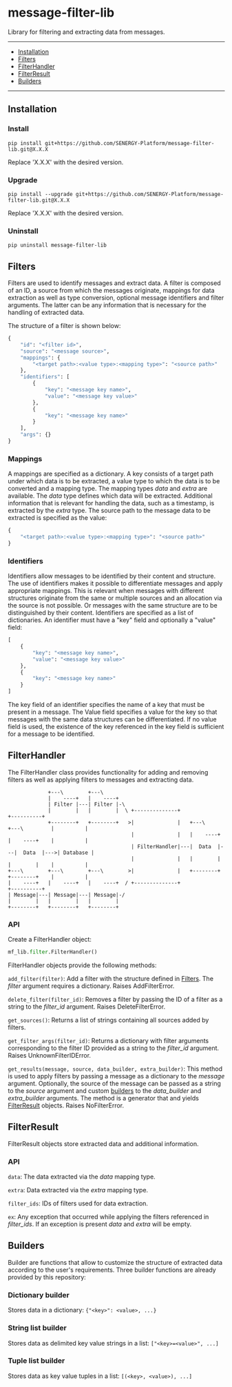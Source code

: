 message-filter-lib
================

Library for filtering and extracting data from messages.

---

+ [Installation](#installation)
+ [Filters](#filters)
+ [FilterHandler](#filterhandler)
+ [FilterResult](#Filterresult)
+ [Builders](#builders)

---

## Installation

### Install

`pip install git+https://github.com/SENERGY-Platform/message-filter-lib.git@X.X.X`

Replace 'X.X.X' with the desired version.

### Upgrade

`pip install --upgrade git+https://github.com/SENERGY-Platform/message-filter-lib.git@X.X.X`

Replace 'X.X.X' with the desired version.

### Uninstall

`pip uninstall message-filter-lib`

## Filters

Filters are used to identify messages and extract data.
A filter is composed of an ID, a source from which the messages originate, mappings for data extraction as well as type conversion, optional message identifiers and filter arguments.
The latter can be any information that is necessary for the handling of extracted data.

The structure of a filter is shown below:

```python
{
    "id": "<filter id>",
    "source": "<message source>",
    "mappings": {
        "<target path>:<value type>:<mapping type>": "<source path>"
    },
    "identifiers": [
        {
            "key": "<message key name>",
            "value": "<message key value>"
        },
        {
            "key": "<message key name>"
        }
    ],
    "args": {}
}
```

### Mappings

A mappings are specified as a dictionary. A key consists of a target path under which data is to be extracted, a value type to which the data is to be converted and a mapping type.
The mapping types _data_ and _extra_ are available. The _data_ type defines which data will be extracted. 
Additional information that is relevant for handling the data, such as a timestamp, is extracted by the _extra_ type.
The source path to the message data to be extracted is specified as the value:

```python
{
    "<target path>:<value type>:<mapping type>": "<source path>"
}
```

### Identifiers

Identifiers allow messages to be identified by their content and structure. 
The use of identifiers makes it possible to differentiate messages and apply appropriate mappings.
This is relevant when messages with different structures originate from the same or multiple sources and an allocation via the source is not possible. 
Or messages with the same structure are to be distinguished by their content.
Identifiers are specified as a list of dictionaries. An identifier must have a "key" field and optionally a "value" field:

```python
[
    {
        "key": "<message key name>",
        "value": "<message key value>"
    },
    {
        "key": "<message key name>"
    }
]
```

The key field of an identifier specifies the name of a key that must be present in a message.
The Value field specifies a value for the key so that messages with the same data structures can be differentiated.
If no value field is used, the existence of the key referenced in the key field is sufficient for a message to be identified.

## FilterHandler

The FilterHandler class provides functionality for adding and removing filters as well as applying filters to messages and extracting data.

                 +---\        +---\                                                                    
                 |    ----+   |    ----+                                                               
                 | Filter |---| Filter |-\                                                             
                 |        |   |        |  \ +--------------+                              +----------+
                 +--------+   +--------+   >|              |   +---\        +---\         |          |
                                            |              |   |    ----+   |    ----+    |          |
                                            | FilterHandler|---|  Data  |---|  Data  |--->| Database |
                                            |              |   |        |   |        |    |          |
    +---\        +---\        +---\        >|              |   +--------+   +--------+    |          |
    |    ----+   |    ----+   |    ----+  / +--------------+                              +----------+
    | Message|---| Message|---| Message|-/                                                             
    |        |   |        |   |        |                                                               
    +--------+   +--------+   +--------+                                                               

### API

Create a FilterHandler object:

```python
mf_lib.filter.FilterHandler()
```

FilterHandler objects provide the following methods:

`add_filter(filter)`: Add a filter with the structure defined in [Filters](#filters). The _filter_ argument requires a dictionary.
Raises AddFilterError.

`delete_filter(filter_id)`: Removes a filter by passing the ID of a filter as a string to the _filter_id_ argument.
Raises DeleteFilterError.

`get_sources()`: Returns a list of strings containing all sources added by filters.

`get_filter_args(filter_id)`: Returns a dictionary with filter arguments corresponding to the filter ID provided as a string to the _filter_id_ argument.
Raises UnknownFilterIDError.

`get_results(message, source, data_builder, extra_builder)`: This method is used to apply filters by passing a message as a dictionary to the _message_ argument. 
Optionally, the source of the message can be passed as a string to the _source_ argument and custom [builders](#builders) to the _data_builder_ and _extra_builder_ arguments.
The method is a generator that and yields [FilterResult](#Filterresult) objects.
Raises NoFilterError.

## FilterResult

FilterResult objects store extracted data and additional information.

### API

`data`: The data extracted via the _data_ mapping type.

`extra`: Data extracted via the _extra_ mapping type.

`filter_ids`: IDs of filters used for data extraction.

`ex`: Any exception that occurred while applying the filters referenced in _filter_ids_. If an exception is present _data_ and _extra_ will be empty.

## Builders

Builder are functions that allow to customize the structure of extracted data according to the user's requirements.
Three builder functions are already provided by this repository:

### Dictionary builder

Stores data in a dictionary: `{"<key>": <value>, ...}`

### String list builder

Stores data as delimited key value strings in a list: `["<key>=<value>", ...]`

### Tuple list builder

Stores data as key value tuples in a list: `[(<key>, <value>), ...]`